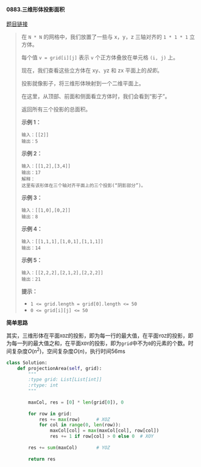 #### 0883.三维形体投影面积
[题目链接](https://leetcode-cn.com/problems/projection-area-of-3d-shapes/)
> 在 `N * N` 的网格中，我们放置了一些与 x，y，z 三轴对齐的 `1 * 1 * 1` 立方体。
>
> 每个值 `v = grid[i][j]` 表示 `v` 个正方体叠放在单元格 `(i, j)` 上。
>
> 现在，我们查看这些立方体在 xy、yz 和 zx 平面上的*投影*。
>
> 投影就像影子，将三维形体映射到一个二维平面上。
>
> 在这里，从顶部、前面和侧面看立方体时，我们会看到“影子”。
>
> 返回所有三个投影的总面积。
>
>  
>
>
>
>
>
>
>
>
>
> **示例 1：**
>
> ```
> 输入：[[2]]
> 输出：5
> ```
>
> **示例 2：**
>
> ```
> 输入：[[1,2],[3,4]]
> 输出：17
> 解释：
> 这里有该形体在三个轴对齐平面上的三个投影(“阴影部分”)。
> ```
>
> **示例 3：**
>
> ```
> 输入：[[1,0],[0,2]]
> 输出：8
> ```
>
> **示例 4：**
>
> ```
> 输入：[[1,1,1],[1,0,1],[1,1,1]]
> 输出：14
> ```
>
> **示例 5：**
>
> ```
> 输入：[[2,2,2],[2,1,2],[2,2,2]]
> 输出：21
> ```
>
>  
>
> **提示：**
>
> - `1 <= grid.length = grid[0].length <= 50`
> - `0 <= grid[i][j] <= 50`

**简单思路**

其实，三维形体在平面```XOZ```的投影，即为每一行的最大值，在平面```YOZ```的投影，即为每一列的最大值之和，在平面```XOY```的投影，即为```grid```中不为```0```的元素的个数。时间复杂度$O(n^2)$，空间复杂度$O(n)$，执行时间56ms

```python
class Solution:
    def projectionArea(self, grid):
        """
        :type grid: List[List[int]]
        :rtype: int
        """
        
        maxCol, res = [0] * len(grid[0]), 0
        
        for row in grid:
            res += max(row)      # XOZ
            for col in range(0, len(row)):
                maxCol[col] = max(maxCol[col], row[col])
                res += 1 if row[col] > 0 else 0  # XOY
                
        res += sum(maxCol)       # YOZ
        
        return res
```

